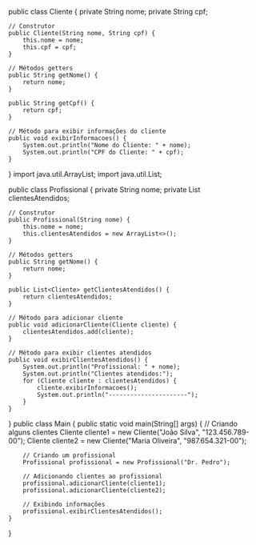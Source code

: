 public class Cliente {
    private String nome;
    private String cpf;

    // Construtor
    public Cliente(String nome, String cpf) {
        this.nome = nome;
        this.cpf = cpf;
    }

    // Métodos getters
    public String getNome() {
        return nome;
    }

    public String getCpf() {
        return cpf;
    }

    // Método para exibir informações do cliente
    public void exibirInformacoes() {
        System.out.println("Nome do Cliente: " + nome);
        System.out.println("CPF do Cliente: " + cpf);
    }
}
import java.util.ArrayList;
import java.util.List;

public class Profissional {
    private String nome;
    private List<Cliente> clientesAtendidos;

    // Construtor
    public Profissional(String nome) {
        this.nome = nome;
        this.clientesAtendidos = new ArrayList<>();
    }

    // Métodos getters
    public String getNome() {
        return nome;
    }

    public List<Cliente> getClientesAtendidos() {
        return clientesAtendidos;
    }

    // Método para adicionar cliente
    public void adicionarCliente(Cliente cliente) {
        clientesAtendidos.add(cliente);
    }

    // Método para exibir clientes atendidos
    public void exibirClientesAtendidos() {
        System.out.println("Profissional: " + nome);
        System.out.println("Clientes atendidos:");
        for (Cliente cliente : clientesAtendidos) {
            cliente.exibirInformacoes();
            System.out.println("----------------------");
        }
    }
}
public class Main {
    public static void main(String[] args) {
        // Criando alguns clientes
        Cliente cliente1 = new Cliente("João Silva", "123.456.789-00");
        Cliente cliente2 = new Cliente("Maria Oliveira", "987.654.321-00");

        // Criando um profissional
        Profissional profissional = new Profissional("Dr. Pedro");

        // Adicionando clientes ao profissional
        profissional.adicionarCliente(cliente1);
        profissional.adicionarCliente(cliente2);

        // Exibindo informações
        profissional.exibirClientesAtendidos();
    }
}

